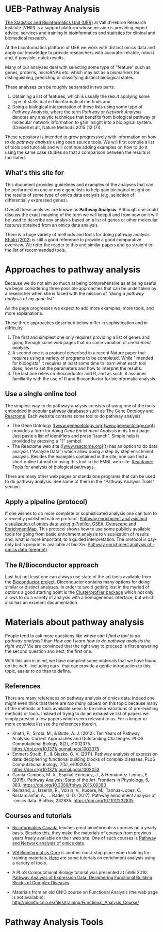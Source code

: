 # UEB-Pathway Analysis 

[The Statistics and Bioinformatics Unit (UEB)](ueb.vhir.org)  at Vall d'Hebron Research Institute (VHIR) is a support platform whose mission is providing expert advice, services and training in bioinformatics and statistics for clinical and biomedical research.

At the bioinformatics platform of UEB we work with distinct omics data and apply our knowledge to provide researchers with accurate. reliable, robust and, if possible, quick results.

Many of our analyses deal with selecting some type of "feature" such as genes, proteins, microRNAs etc. which may act as a biomarkers for distinguishing, predicting or classifying distinct biological states. 

These analyses can be roughly separated in two parts: 
1. Obtaining a list of features, which is usually the result applying some type of statistical or bioinformatical methods and 
2. Doing a biological interpretation of these lists using some type of *Pathway Analysis*, where the term *Pathway* or *Network Analysis* denotes any analytic technique that benefits from biological pathway or molecular network information to gain insight into a biological system. (Creixell et alt, Nature Methods 2015 (12 (7)). 

These repository is intended to grow progressively with information on *how to do pathway analysis* using open source tools.
We will first compile a list of tools and tutorials and will continue adding examples on how to do it using the same case studies so that a comparison between the results is facilitated.

## What's this site for

This document provides guidelines and examples of the analyses that can be performed on one or more gene lists to help gain biological insight on the results of some type of omics data analysis (e.g. selection of differentially expressed genes). 

Overall these analyses are known as **Pathway Analysis**. Although one could discuss the exact meaning of the term we will keep it and from now on it will be used to describe any analysis based on a list of genes or other molecular features obtained from an omics data analysis.

There is a huge variety of methods and tools for doing pathway analysis. [Khatri (2012)](https://journals.plos.org/ploscompbiol/article?id=10.1371/journal.pcbi.1002375) is still a good reference to provide a good comparative overview. We refer the reader to this and similar papers and go straight to the list of recommended tools.

# Approaches to pathway analysis 

Because we do not aim so much at being comprehensive as at being useful we begin considering three possible approaches that can be undertaken by a researcher when she is faced with the mission of *"doing a pathway analysis of my gene list"* 

As the page progresses we expect to add more examples, more tools, and more explanations.

These three approaches described below differ in sophistication and in difficulty. 
1. The first and simplest one only requires providing a list of genes and going through some web pages that do some variation of *enrichment analysis*. 
2. A second one is a protocol described in a recent Nature paper that requires using a variety of programs to be completed. While "intended for biologists" it requires at least some time to learn what each tool does, how to set the parameters and how to interpret the results.
3. The last one relies on Bioconductor and R, and as such, it assumes familiarity with the use of R and Bioconductor for bioinformatic analysis.

## Use a single online tool

The simplest way to do pathway analysis consists of using one of the tools embedded in popular pathway databases such as [The Gene Ontology](www.geneontology.org) and [Reactome](www.reactome.org). Each website contains some tool to do pathway analysis.
  - The Gene Ontology ([www.geneontology.org](www.geneontology.org)) provides a form for doing *Gene Enrichment Analysis* in its front page. Just paste a list of identifiers and press "launch". Simple help is provided by pressing a "?" symbol.
  - The Reactome web site ([www.reactome.org]()) has an option to do data analysis ("Analyze Data") which allow doing a step by step enrichment analysis. Besides the examples contained in the site, one can find a short online tutorial on using this tool in the EMBL web site: [Reactome: Tools for analysis of biological pathways](https://www.ebi.ac.uk/training/online/course/reactome-tools-analysis-biological-pathways).

There are many other web pages or standalone programs that can be used to do pathway analysis. See some of them in the "Pathway Analysis Tools" section.

## Apply a pipeline (protocol)

If one wishes to do more complete or sophisticated analysis one can turn to a recently published nature protocol: [Pathway enrichment analysis and visualization of omics data using g:Profiler, GSEA, Cytoscape and EnrichmentMap](https://www.nature.com/articles/s41596-018-0103-9). This protocol shows how to use some publicly available tools for going from basic enrichment analysis to visualization of results and, what is more important, to a guided interpretation. The protocol is pay-only but a preprint is available at biorXiv: [Pathway enrichment analysis of -omics data (preprint)](https://www.biorxiv.org/content/biorxiv/early/2017/12/12/232835.full.pdf).

## The R/Bioconductor approach 

Last but not least one can always use state of the art tools available from the [Bioconductor project](http://bioconductor.org). Bioconductor contains many options for doing similar or distinct analyses. In order to avoid getting lost in the myriad of options a good starting point is the [Clusterprofiler package](https://www.bioconductor.org/packages/release/bioc/vignettes/clusterProfiler/inst/doc/clusterProfiler.html) which not only allows to do a variety of analysis with a homogeneous interface, but which also has an excelent documentation.

# Materials about pathway analysis

People tend to ask more questions like *where can I find a tool to do pathway analysis?* than  *How can I learn how to do pathway analysis the right way?* 
We are convinced that the right way to proceed is first answering the second question and next, the first one.

With this aim in mind, we have compiled some materials that we have found on the web -including ours- that can provide a gentle introduction to this topic, easier to do than to define.

## References

There are many references on pathway analysis of omics data. Indeed one might even think that there are *too many* papers on this topic because many of the methods or tools available seem to be minor variations of pre-existing methods or tools. 
Instead of trying to do an exhaustive list of papers we simply present a few papers which seem relevant to us. For a longer or more complete list see the references therein.

* Khatri, P., Sirota, M., & Butte, A. J. (2012). Ten Years of Pathway Analysis: Current Approaches and Outstanding Challenges. PLOS Computational Biology, 8(2), e1002375. https://doi.org/10.1371/journal.pcbi.1002375
* Emmert-Streib, F., & Glazko, G. V. (2011). Pathway analysis of expression data: deciphering functional building blocks of complex diseases. PLoS Computational Biology, 7(5), e1002053. https://doi.org/10.1371/journal.pcbi.1002053
* García-Campos, M. A., Espinal-Enríquez, J., & Hernández-Lemus, E. (2015). Pathway Analysis: State of the Art. Frontiers in Physiology, 6, 383. https://doi.org/10.3389/fphys.2015.00383
* Reimand, J., Isserlin, R., Voisin, V., Kucera, M., Tannus-Lopes, C., Rostamianfar, A., … Bader, G. D. (2017). Pathway enrichment analysis of -omics data. BioRxiv, 232835. https://doi.org/10.1101/232835

## Courses and tutorials
* [Bioinformatics Canada](www.bioinformatics.ca) teaches great bioinformatics courses on a yearly basis. Besides this, they make the materials of courses from previous years freely available on their web site. One of such courses is [Pathway and Network analysis of omics data]( https://bioinformatics.ca/workshops/pathway-and-network-analysis-of-omics-data/)  
* [VIB Bioinformatics Core](https://www.bits.vib.be/) is another must-stop place when looking for training materials. [Here](https://wiki.bits.vib.be/index.php/Functional_annotation_and_enrichment_analysis) are some tutorials on enrichment analysis using a variety of tools.
* A PLoS Computational Biology tutorial was presented at ISMB 2010: [Pathway Analysis of Expression Data: Deciphering Functional Building Blocks of Complex Diseases](https://www.ncbi.nlm.nih.gov/pmc/articles/PMC3102754/).

* Materials from an old CNIO course on Functional Analysis (the web page is not available): http://bioinfo.cnio.es/files/training/Functional_Analysis_Course/ 

# Pathway Analysis Tools


